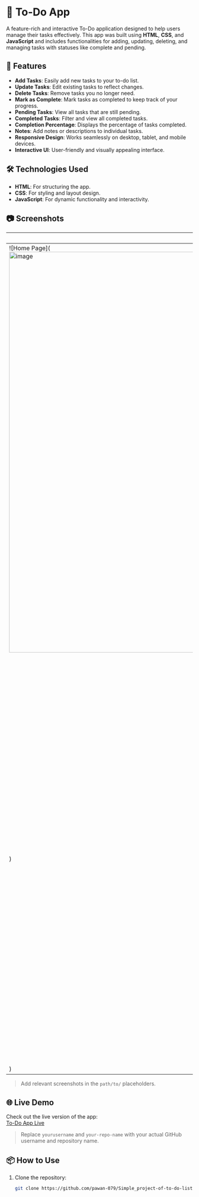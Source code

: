 # 📝 To-Do App

A feature-rich and interactive To-Do application designed to help users manage their tasks effectively. This app was built using **HTML**, **CSS**, and **JavaScript** and includes functionalities for adding, updating, deleting, and managing tasks with statuses like complete and pending.

## 🚀 Features

- **Add Tasks**: Easily add new tasks to your to-do list.
- **Update Tasks**: Edit existing tasks to reflect changes.
- **Delete Tasks**: Remove tasks you no longer need.
- **Mark as Complete**: Mark tasks as completed to keep track of your progress.
- **Pending Tasks**: View all tasks that are still pending.
- **Completed Tasks**: Filter and view all completed tasks.
- **Completion Percentage**: Displays the percentage of tasks completed.
- **Notes**: Add notes or descriptions to individual tasks.
- **Responsive Design**: Works seamlessly on desktop, tablet, and mobile devices.
- **Interactive UI**: User-friendly and visually appealing interface.

## 🛠️ Technologies Used

- **HTML**: For structuring the app.
- **CSS**: For styling and layout design.
- **JavaScript**: For dynamic functionality and interactivity.

## 📷 Screenshots

| **Home Page** | **Task Management** |
|---------------|---------------------|
| ![Home Page](<img width="1080" alt="image" src="https://github.com/user-attachments/assets/55007391-bd0b-4bc1-9bf7-768dc6962052">
) | ![Task Management](<img width="1080" alt="image" src="https://github.com/user-attachments/assets/3af06d99-3950-4d41-b09f-250cd4303f25">
) |

> Add relevant screenshots in the `path/to/` placeholders.

## 🌐 Live Demo

Check out the live version of the app:  
[To-Do App Live](https://pawan-079.github.io/Simple_project-of-to-do-list/)

> Replace `yourusername` and `your-repo-name` with your actual GitHub username and repository name.

## 📦 How to Use

1. Clone the repository:
   ```bash
   git clone https://github.com/pawan-079/Simple_project-of-to-do-list.git
